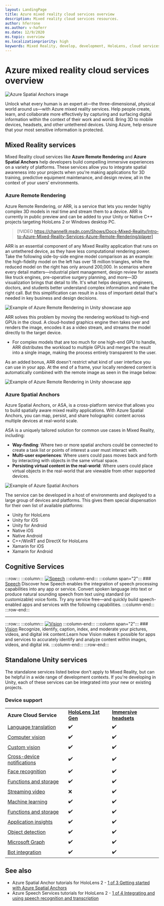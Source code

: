 ```yaml
---
layout: LandingPage
title: Azure mixed reality cloud services overview
description: Mixed reality cloud services resources.
author: hferrone
ms.author: v-haferr
ms.date: 12/9/2020
ms.topic: overview
ms.localizationpriority: high
keywords: Mixed Reality, develop, development, HoloLens, cloud services, Azure, remote rendering, spatial anchors, cognitive services, cognition, unity, machine learning, speech translation, computer vision, Microsoft Graph
---
```


# Azure mixed reality cloud services overview

![ Azure Spatial Anchors image](../design/images/AzureSpatialAnchors.jpg)

Unlock what every human is an expert at—the three-dimensional, physical world around us—with Azure mixed reality services. Help people create, learn, and collaborate more effectively by capturing and surfacing digital information within the context of their work and world. Bring 3D to mobile devices, headsets, and other untethered devices. Using Azure, help ensure that your most sensitive information is protected.

## Mixed Reality services

Mixed Reality cloud services like **Azure Remote Rendering** and **Azure Spatial Anchors** help developers build compelling immersive experiences on a variety of platforms. These services allow you to integrate spatial awareness into your projects when you're making applications for 3D training, predictive equipment maintenance, and design review, all in the context of your users’ environments.

### Azure Remote Rendering
Azure Remote Rendering, or ARR, is a service that lets you render highly complex 3D models in real time and stream them to a device. ARR is currently in public preview and can be added to your Unity or Native C++ projects targeting HoloLens 2 or Windows desktop PC.

> [!VIDEO https://channel9.msdn.com/Shows/Docs-Mixed-Reality/Intro-to-Azure-Mixed-Reality-Services-Azure-Remote-Rendering/player]

ARR is an essential component of any Mixed Reality application that runs on an untethered device, as they have less computational rendering power. Take the following side-by-side engine model comparison as an example: the high-fidelity model on the left has over 18 million triangles, while the reduced model on the right has only around 200,000. In scenarios where every detail matters—industrial plant management, design review for assets like truck engines, pre-operative surgery planning, and more—3D visualization brings that detail to life. It's what helps designers, engineers, doctors, and students better understand complex information and make the right call. But this simplification can result in a loss of important detail that's needed in key business and design decisions.

![Example of Azure Remote Rendering in Unity showcase app](images/arr-engine.png)

ARR solves this problem by moving the rendering workload to high-end GPUs in the cloud. A cloud-hosted graphics engine then takes over and renders the image, encodes it as a video stream, and streams the model directly to the target device. 

* For complex models that are too much for one high-end GPU to handle, ARR distributes the workload to multiple GPUs and merges the result into a single image, making the process entirely transparent to the user. 

As an added bonus, ARR doesn't restrict what kind of user interface you can use in your app. At the end of a frame, your locally rendered content is automatically combined with the remote image as seen in the image below:

![Example of Azure Remote Rendering in Unity showcase app](images/showcase-app.png)

### Azure Spatial Anchors
Azure Spatial Anchors, or ASA, is a cross-platform service that allows you to build spatially aware mixed reality applications. With Azure Spatial Anchors, you can map, persist, and share holographic content across multiple devices at real-world scale. 

ASA is a uniquely tailored solution for common use cases in Mixed Reality, including:
* **Way-finding**: Where two or more spatial anchors could be connected to create a task list or points of interest a user must interact with.
* **Multi-user experiences**: Where users could pass moves back and forth by interacting with objects in the same virtual space.
* **Persisting virtual content in the real-world**: Where users could place virtual objects in the real-world that are viewable from other supported devices.

![Example of Azure Spatial Anchors](images/persistence.gif)

The service can be developed in a host of environments and deployed to a large group of devices and platforms. This gives them special dispensation for their own list of available platforms:
* Unity for HoloLens
* Unity for iOS
* Unity for Android
* Native iOS
* Native Android
* C++/WinRT and DirectX for HoloLens
* Xamarin for iOS
* Xamarin for Android

## Cognitive Services

:::row:::
    :::column:::
       [![Speech](../whats-new/images/speech.jpg)](https://docs.microsoft.com/azure/cognitive-services/speech-service/)
    :::column-end:::
    :::column span="2":::
        ### [Speech](https://docs.microsoft.com/azure/cognitive-services/speech-service/)
        Discover how Speech enables the integration of speech processing capabilities into any app or service. Convert spoken language into text or produce natural sounding speech from text using standard (or customizable) voice fonts. Try any service free—and quickly build speech-enabled apps and services with the following capabilities.
    :::column-end:::
:::row-end:::

---

:::row:::
    :::column:::
       [![Vision](../whats-new/images/vision.jpg)](https://docs.microsoft.com/azure/cognitive-services/computer-vision/)
    :::column-end:::
    :::column span="2":::
        ### [Vision](https://docs.microsoft.com/azure/cognitive-services/computer-vision/)
        Recognize, identify, caption, index, and moderate your pictures, videos, and digital ink content.Learn how Vision makes it possible for apps and services to accurately identify and analyze content within images, videos, and digital ink.
    :::column-end:::
:::row-end:::


## Standalone Unity services

The standalone services listed below don't apply to Mixed Reality, but can be helpful in a wide range of development contexts. If you're developing in Unity, each of these services can be integrated into your new or existing projects.

### Device support
<table>
    <tr>
        <td><strong>Azure Cloud Service</strong></td>
        <td><a href="../hololens-hardware-details.md"><strong>HoloLens 1st Gen</strong></a></td>
        <td><a href="../discover/immersive-headset-hardware-details.md"><strong>Immersive headsets</strong></a></td>
    </tr>
     <tr>
        <td><a href="unity/tutorials/mr-azure-301.md">Language translation</a></td>
        <td>✔️</td>
        <td>✔️</td>
    </tr>
    <tr>
        <td><a href="unity/tutorials/mr-azure-302.md">Computer vision</a></td>
        <td>✔️</td>
        <td>✔️</td>
    </tr>
    <tr>
        <td><a href="unity/tutorials/mr-azure-302b.md">Custom vision</a></td>
        <td>✔️</td>
        <td>✔️</td>
    </tr>
    <tr>
        <td><a href="unity/tutorials/mr-azure-303.md">Cross-device notifications</a></td>
        <td>✔️</td>
        <td>✔️</td>
    </tr>
    <tr>
        <td><a href="unity/tutorials/mr-azure-304.md">Face recognition</a></td>
        <td>✔️</td>
        <td>✔️</td>
    </tr>
    <tr>
        <td><a href="unity/tutorials/mr-azure-305.md">Functions and storage</a></td>
        <td>✔️</td>
        <td>✔️</td>
    </tr>
    <tr>
        <td><a href="unity/tutorials/mr-azure-306.md">Streaming video</a></td>
        <td>❌</td>
        <td>✔️</td>
    </tr>
    <tr>
        <td><a href="unity/tutorials/mr-azure-307.md">Machine learning</a></td>
        <td>✔️</td>
        <td>✔️</td>
    </tr>
    <tr>
        <td><a href="unity/tutorials/mr-azure-308.md"mr-azure-308.md">Functions and storage</a></td>
        <td>✔️</td>
        <td>✔️</td>
    </tr>
    <tr>
        <td><a href="unity/tutorials/mr-azure-309.md">Application insights</a></td>
        <td>✔️</td>
        <td>✔️</td>
    </tr>
    <tr>
        <td><a href="unity/tutorials/mr-azure-310.md">Object detection</a></td>
        <td>✔️</td>
        <td>✔️</td>
    </tr>
    <tr>
        <td><a href="unity/tutorials/mr-azure-311.md">Microsoft Graph</a></td>
        <td>✔️</td>
        <td>✔️</td>
    </tr>
    <tr>
        <td><a href="unity/tutorials/mr-azure-312.md">Bot integration</a></td>
        <td>✔️</td>
        <td>✔️</td>
    </tr>
</table>

## See also

* Azure Spatial Anchor tutorials for HoloLens 2 - [1 of 3 Getting started with Azure Spatial Anchors](../mrlearning-asa-ch1.md)
* Azure Speech Services tutorials for HoloLens 2 - [1 of 4 Integrating and using speech recognition and transcription](../develop/unity/tutorials/mrlearning-speechSDK-ch1.md)
